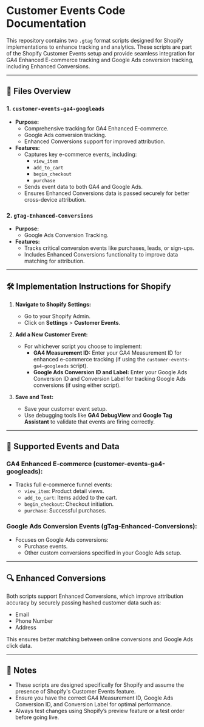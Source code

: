 # Customer Events Code Documentation

This repository contains two `.gtag` format scripts designed for Shopify implementations to enhance tracking and analytics. These scripts are part of the Shopify Customer Events setup and provide seamless integration for GA4 Enhanced E-commerce tracking and Google Ads conversion tracking, including Enhanced Conversions.

---

## 📂 Files Overview

### 1. **`customer-events-ga4-googleads`**
   - **Purpose:** 
     - Comprehensive tracking for GA4 Enhanced E-commerce.
     - Google Ads conversion tracking.
     - Enhanced Conversions support for improved attribution.
   - **Features:**
     - Captures key e-commerce events, including:
       - `view_item`
       - `add_to_cart`
       - `begin_checkout`
       - `purchase`
     - Sends event data to both GA4 and Google Ads.
     - Ensures Enhanced Conversions data is passed securely for better cross-device attribution.

### 2. **`gTag-Enhanced-Conversions`**
   - **Purpose:** 
     - Google Ads Conversion Tracking.
   - **Features:**
     - Tracks critical conversion events like purchases, leads, or sign-ups.
     - Includes Enhanced Conversions functionality to improve data matching for attribution.

---

## 🛠️ Implementation Instructions for Shopify

1. **Navigate to Shopify Settings:**
   - Go to your Shopify Admin.
   - Click on **Settings** > **Customer Events**.

2. **Add a New Customer Event:**
   - For whichever script you choose to implement:
     - **GA4 Measurement ID:** Enter your GA4 Measurement ID for enhanced e-commerce tracking (if using the `customer-events-ga4-googleads` script).
     - **Google Ads Conversion ID and Label:** Enter your Google Ads Conversion ID and Conversion Label for tracking Google Ads conversions (if using either script).

3. **Save and Test:**
   - Save your customer event setup.
   - Use debugging tools like **GA4 DebugView** and **Google Tag Assistant** to validate that events are firing correctly.

---

## 📖 Supported Events and Data

### **GA4 Enhanced E-commerce (customer-events-ga4-googleads):**
   - Tracks full e-commerce funnel events:
     - `view_item`: Product detail views.
     - `add_to_cart`: Items added to the cart.
     - `begin_checkout`: Checkout initiation.
     - `purchase`: Successful purchases.

### **Google Ads Conversion Events (gTag-Enhanced-Conversions):**
   - Focuses on Google Ads conversions:
     - Purchase events.
     - Other custom conversions specified in your Google Ads setup.

---

## 🔍 Enhanced Conversions

Both scripts support Enhanced Conversions, which improve attribution accuracy by securely passing hashed customer data such as:
- Email
- Phone Number
- Address

This ensures better matching between online conversions and Google Ads click data.

---

## 🔔 Notes

- These scripts are designed specifically for Shopify and assume the presence of Shopify's Customer Events feature.
- Ensure you have the correct GA4 Measurement ID, Google Ads Conversion ID, and Conversion Label for optimal performance.
- Always test changes using Shopify’s preview feature or a test order before going live.
